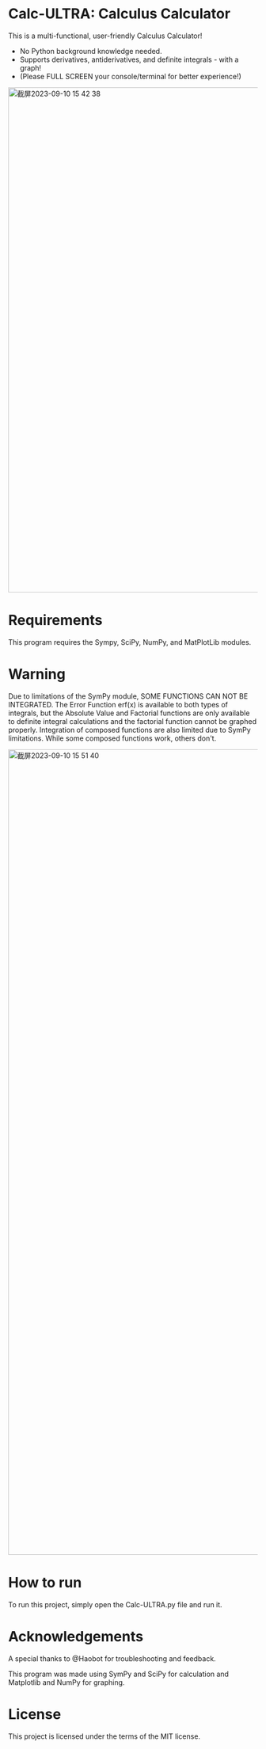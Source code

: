 # Calc-ULTRA: Calculus Calculator

This is a multi-functional, user-friendly Calculus Calculator!

- No Python background knowledge needed.
- Supports derivatives, antiderivatives, and definite integrals - with a graph!
- (Please FULL SCREEN your console/terminal for better experience!)

<img width="1020" alt="截屏2023-09-10 15 42 38" src="https://github.com/sudoer-Huatao/Calc-ULTRA_Derivative-Integral-Calculator/assets/135504586/5d947fc2-4a56-42fd-ae28-51f8f4482553">

# Requirements

This program requires the Sympy, SciPy, NumPy, and MatPlotLib modules.

# Warning
Due to limitations of the SymPy module, SOME FUNCTIONS CAN NOT BE INTEGRATED. The Error Function erf(x) is available to both types of integrals, but the Absolute Value and Factorial functions are only available to definite integral calculations and the factorial function cannot be graphed properly. Integration of composed functions are also limited due to SymPy limitations. While some composed functions work, others don't.

<img width="1627" alt="截屏2023-09-10 15 51 40" src="https://github.com/sudoer-Huatao/Calc-ULTRA_Derivative-Integral-Calculator/assets/135504586/f45aa5df-1ff7-4503-ad72-1847834706a6">

# How to run

To run this project, simply open the Calc-ULTRA.py file and run it.

# Acknowledgements

A special thanks to @Haobot for troubleshooting and feedback.

This program was made using SymPy and SciPy for calculation and Matplotlib and NumPy for graphing.

# License

This project is licensed under the terms of the MIT license.
